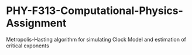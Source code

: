 # PHY-F313-Computational-Physics-Assignment
Metropolis-Hasting algorithm for simulating Clock Model and estimation of critical exponents
